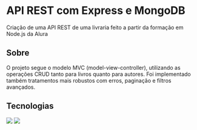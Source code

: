 <h1>API REST com Express e MongoDB</h1>
<p>Criação de uma API REST de uma livraria feito a partir da formação em Node.js da Alura</p>

<h2>Sobre</h2>
<p>O projeto segue o modelo MVC (model-view-controller), utilizando as operações CRUD tanto para livros quanto para autores. Foi implementado também tratamentos mais robustos com erros, paginação e filtros avançados.</p>

## Tecnologias
<div>
  <img src = "https://img.shields.io/badge/JavaScript-%23F7DF1E?style=for-the-badge&logo=javascript&logoColor=white&labelColor=%23F7DF1E"</img>
  <img src = "https://img.shields.io/badge/Node.js-white?style=for-the-badge&logo=nodedotjs&logoColor=%235FA04E&labelColor=Green"</img>
  
</div>
